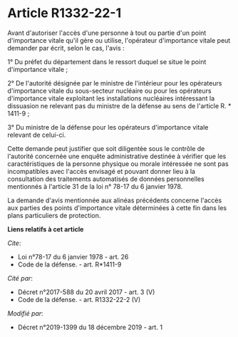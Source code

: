 # Article R1332-22-1

Avant d'autoriser l'accès d'une personne à tout ou partie d'un point d'importance vitale qu'il gère ou utilise, l'opérateur
d'importance vitale peut demander par écrit, selon le cas, l'avis :

1° Du préfet du département dans le ressort duquel se situe le point d'importance vitale ;

2° De l'autorité désignée par le ministre de l'intérieur pour les opérateurs d'importance vitale du sous-secteur nucléaire ou
pour les opérateurs d'importance vitale exploitant les installations nucléaires intéressant la dissuasion ne relevant pas du
ministre de la défense au sens de l'article R. * 1411-9 ;

3° Du ministre de la défense pour les opérateurs d'importance vitale relevant de celui-ci.

Cette demande peut justifier que soit diligentée sous le contrôle de l'autorité concernée une enquête administrative destinée
à vérifier que les caractéristiques de la personne physique ou morale intéressée ne sont pas incompatibles avec l'accès
envisagé et pouvant donner lieu à la consultation des traitements automatisés de données personnelles mentionnés à l'article
31 de la loi n° 78-17 du 6 janvier 1978.

La demande d'avis mentionnée aux alinéas précédents concerne l'accès aux parties des points d'importance vitale déterminées à
cette fin dans les plans particuliers de protection.

**Liens relatifs à cet article**

_Cite_:

  - Loi n°78-17 du 6 janvier 1978 - art. 26
  - Code de la défense. - art. R*1411-9

_Cité par_:

  - Décret n°2017-588 du 20 avril 2017 - art. 3 (V)
  - Code de la défense. - art. R1332-22-2 (V)

_Modifié par_:

  - Décret n°2019-1399 du 18 décembre 2019 - art. 1
